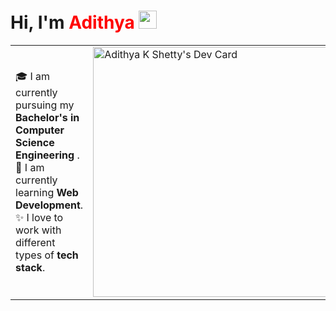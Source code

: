 # Hi, I'm <span style="color:red">**Adithya**</span> <img src="https://github.com/TheDudeThatCode/TheDudeThatCode/blob/master/Assets/Hi.gif" width="29px">
<!-- About Section -->

<table>
<tr>
 <td valing=center>
   🎓 I am currently pursuing my <b>Bachelor's in Computer Science Engineering</b> . <br>
   🌱 I am currently learning  <b>Web Development</b>. <br>
   ✨ I love to work with different types of <b>tech stack</b>.
   <td>
           <a href="https://app.daily.dev/AdithyaKShetty"><img src="https://api.daily.dev/devcards/ab0528901be8435ababbc249d8386bec.png?r=dzl" width="400" alt="Adithya K Shetty's Dev Card"/></a>

  </td>
</tr>
</table>

 
